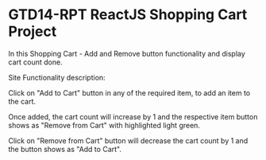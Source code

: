 # GTD14-RPT ReactJS Shopping Cart Project

In this Shopping Cart - Add and Remove button functionality and display cart count done.

Site Functionality description:

Click on "Add to Cart" button in any of the required item, to add an item to the cart.

Once added, the cart count will increase by 1 and the respective item button shows as "Remove from Cart" with highlighted light green.

Click on "Remove from Cart" button will decrease the cart count by 1 and the button shows as "Add to Cart".